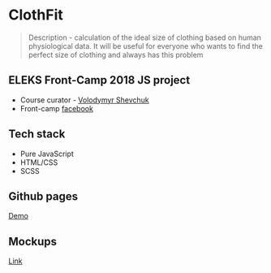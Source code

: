 
# ClothFit
 
> Description - calculation of the ideal size of clothing based on human physiological data. It will be useful for everyone who wants to find the perfect size of clothing and always has this problem

## ELEKS Front-Camp 2018 JS project

* Course curator - [Volodymyr Shevchuk](https://github.com/dosandk)
* Front-camp [facebook](https://www.facebook.com/groups/270300106928894)

## Tech stack

* Pure JavaScript
* HTML/CSS
* SCSS

## Github pages

[Demo](github.pages/cloth-fit)

## Mockups

[Link](https://wireframepro.mockflow.com/view/M47748dcb9dd06a6e8e3f171daa5ab0b61539697070424#/page/d191c796e16246fbb5087e784657fe90)  
